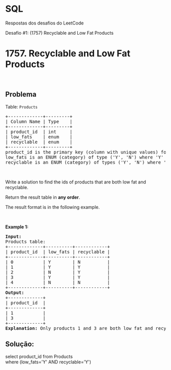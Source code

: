# SQL
Respostas dos desafios do LeetCode

Desafio #1: (1757) Recyclable and Low Fat Products


<h1>1757. Recyclable and Low Fat Products</h1>
&nbsp;
<h2>Problema</h2>
<div class="xFUwe" data-track-load="description_content">

Table: <code>Products</code>
<pre>+-------------+---------+
| Column Name | Type    |
+-------------+---------+
| product_id  | int     |
| low_fats    | enum    |
| recyclable  | enum    |
+-------------+---------+
product_id is the primary key (column with unique values) for this table.
low_fats is an ENUM (category) of type ('Y', 'N') where 'Y' means this product is low fat and 'N' means it is not.
recyclable is an ENUM (category) of types ('Y', 'N') where 'Y' means this product is recyclable and 'N' means it is not.</pre>
&nbsp;

Write a solution to find the ids of products that are both low fat and recyclable.

Return the result table in <strong>any order</strong>.

The result format is in the following example.

&nbsp;

<strong class="example">Example 1:</strong>
<pre><strong>Input:</strong> 
Products table:
+-------------+----------+------------+
| product_id  | low_fats | recyclable |
+-------------+----------+------------+
| 0           | Y        | N          |
| 1           | Y        | Y          |
| 2           | N        | Y          |
| 3           | Y        | Y          |
| 4           | N        | N          |
+-------------+----------+------------+
<strong>Output:</strong> 
+-------------+
| product_id  |
+-------------+
| 1           |
| 3           |
+-------------+
<strong>Explanation:</strong> Only products 1 and 3 are both low fat and recyclable.
</pre>
</div>
<h2></h2>
<h2>Solução:</h2>
<div>
<div>select product_id from Products</div>
<div>where (low_fats='Y' AND recyclable='Y')</div>
</div>
<div></div>
<div></div>
